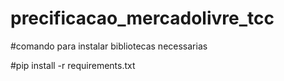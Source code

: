 # precificacao_mercadolivre_tcc

#comando para instalar bibliotecas necessarias

#pip install -r requirements.txt
